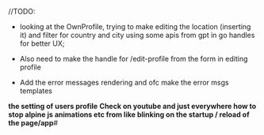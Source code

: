 //TODO:


<!--TODO: Make the chat app for the web, look in gpt for the idea on how to do it -->
<!--TODO: Check all the paths for compatibility with all kinds of screens and remake the ui depending on that (the ElseProfile is kind of f_ed)-->

- looking at the OwnProfile, trying to make editing the location (inserting it) and filter for country and city using some apis from gpt in go handles for better UX;
- Also need to make the handle for /edit-profile from the form in editing profile

- Add the error messages rendering and ofc make the error msgs templates


**the setting of users profile**
**Check on youtube and just everywhere how to stop alpine js animations etc from like blinking on the startup / reload of the page/app**#
